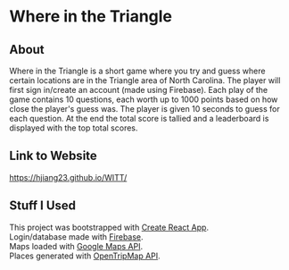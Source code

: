 # Where in the Triangle

## About

Where in the Triangle is a short game where you try and guess where certain locations are in the Triangle area of North Carolina. The player will first sign in/create an account (made using Firebase). Each play of the game contains 10 questions, each worth up to 1000 points based on how close the player's guess was. The player is given 10 seconds to guess for each question. At the end the total score is tallied and a leaderboard is displayed with the top total scores.

## Link to Website

https://hjiang23.github.io/WITT/

## Stuff I Used

This project was bootstrapped with [Create React App](https://github.com/facebook/create-react-app).  
Login/database made with [Firebase](https://firebase.google.com/).  
Maps loaded with [Google Maps API](https://developers.google.com/maps).  
Places generated with [OpenTripMap API](https://opentripmap.io/product).  